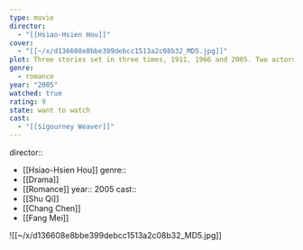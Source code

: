 ```yaml
---
type: movie
director:
  - "[[Hsiao-Hsien Hou]]"
cover:
  - "[[~/x/d136608e8bbe399debcc1513a2c08b32_MD5.jpg]]"
plot: Three stories set in three times, 1911, 1966 and 2005. Two actors play the two main characters in each story.
genre:
  - romance
year: "2005"
watched: true
rating: 9
state: want to watch
cast:
  - "[[Sigourney Weaver]]"
---
```

director:: 
  - [[Hsiao-Hsien Hou]]
genre:: 
  - [[Drama]]
  - [[Romance]]
year:: 2005
cast:: 
  - [[Shu Qi]]
  - [[Chang Chen]]
  - [[Fang Mei]]

![[~/x/d136608e8bbe399debcc1513a2c08b32_MD5.jpg]]
